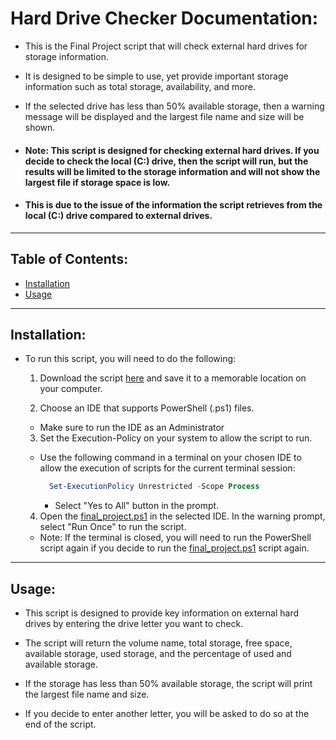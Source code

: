 # Hard Drive Checker Documentation:

- This is the Final Project script that will check external hard drives for storage information. 

- It is designed to be simple to use, yet provide important storage information such as total storage, availability, and more. 

- If the selected drive has less than 50% available storage, then a warning message will be displayed and the largest file name and size will be shown. 

- #### Note: This script is designed for checking external hard drives. If you decide to check the local (C:) drive, then the script will run, but the results will be limited to the storage information and will not show the largest file if storage space is low. 

- #### This is due to the issue of the information the script retrieves from the local (C:) drive compared to external drives.

---

## Table of Contents:

- [Installation](#installation)
- [Usage](#usage)

---

## Installation:

- To run this script, you will need to do the following:

  1. Download the script [here](./final_project.ps1) and save it to a memorable location on your computer.

  2. Choose an IDE that supports PowerShell (.ps1) files.
    - Make sure to run the IDE as an Administrator 

  3. Set the Execution-Policy on your system to allow the script to run.

    - Use the following command in a terminal on your chosen IDE to allow the execution of scripts for the current terminal session:

      ```powershell
        Set-ExecutionPolicy Unrestricted -Scope Process
        ```

      - Select "Yes to All" button in the prompt.

  4. Open the [final_project.ps1](./final_project.ps1) in the selected IDE. In the warning prompt, select "Run Once" to run the script.

  - Note: If the terminal is closed, you will need to run the PowerShell script again if you decide to run the [final_project.ps1](./final_project.ps1) script again.

---

## Usage:

- This script is designed to provide key information on external hard drives by entering the drive letter you want to check.

- The script will return the volume name, total storage, free space, available storage, used storage, and the percentage of used and available storage.

- If the storage has less than 50% available storage, the script will print the largest file name and size.

- If you decide to enter another letter, you will be asked to do so at the end of the script.



